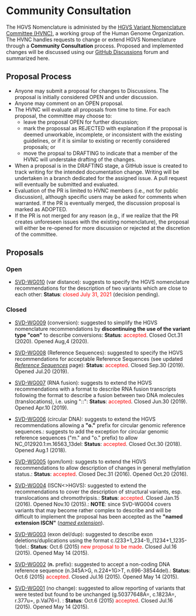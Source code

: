 # Community Consultation

The HGVS Nomenclature is administed by the [HGVS Variant Nomenclature Committee
(HVNC)](../governance/), a working group of the Human Genome Organization.  The HVNC handles
requests to change or extend HGVS Nomenclature through a **Community Consultation** process.
Proposed and implemented changes will be discussed using our [GitHub
Discussions](https://github.com/HGVSnomenclature/hgvs-nomenclature/discussions) forum and summarized
here. 

## Proposal Process

- Anyone may submit a proposal for changes to Discussions. The proposal is initially considered OPEN
  and under discussion.
- Anyone may comment on an OPEN proposal.
- The HVNC will evaluate all proposals from time to time. For each proposal, the committee may
  choose to:
    - leave the proposal OPEN for further discussion;
    - mark the propossal as REJECTED with explanation if the proposal is deemed unworkable,
      incomplete, or inconsistent with the existing guidelines, or if it is similar to existing or
      recently considered proposals; or
    - move the propsal to DRAFTING to indicate that a member of the HVNC will understake drafting of
      the changes.
- When a proposal is in the DRAFTING stage, a GitHub issue is created to track writing for the
  intended documentation change. Writing will be undertaken in a branch dedicated for the assigned
  issue. A pull request will eventually be submitted and evaluated.
- Evaluation of the PR is limited to HVNC members (i.e., not for public discussion), although
  specific users may be asked for comments when warranted. If the PR is eventually merged, the
  discussion proposal is marked as ADOPTED.
- If the PR is not merged for any reason (e.g., if we realize that the PR creates unforeseen issues
  with the existing nomenclature), the proposal will either be re-opened for more discussion or
  rejected at the discretion of the committee.

## Proposals

### Open

* [SVD-WG010](SVD-WG010/) (var distance): suggests to specify the HGVS nomenclature recommendations for the description of two variants which are close to each other: **Status**: <font color="red">closed July 31, 2021</font> (decision pending).

### Closed

* [SVD-WG009](SVD-WG009/) (conversion): suggested to simplify the HGVS nomenclature recommendations by **discontinuing the use of the variant type "con"** to describe conversions: **Status**: <font color="red">accepted</font>. Closed Oct.31 (2020). Opened Aug,4 (2020).

* [SVD-WG008](SVD-WG008/) (Reference Sequences): suggested to specify the HGVS recommendations for acceptable Reference Sequences (see updated [_Reference Sequences_](../background/refseq/) page): **Status**: <font color="red">accepted</font>. Closed Sep.30 (2019). Opened Jul.20 (2019).

* [SVD-WG007](SVD-WG007/) (RNA fusion): suggests to extend the HGVS recommendations with a format to describe RNA fusion transcripts following the format to describe a fusion between two DNA molecules (translocations), i.e. using "::": **Status**: <font color="red">accepted</font>. Closed Jun.30 (2019). Opened Apr.10 (2019).

* [SVD-WG006](SVD-WG006/) (circular DNA): suggests to extend the HGVS recommendations allowing a **"o."** prefix for circular genomic reference sequences.: suggests to add the exception for circular genomic reference sequences ("m." and "o." prefix) to allow NC_012920.1:m.16563_13del: **Status**: <font color="red">accepted</font>. Closed Oct.30 (2018). Opened Aug.1 (2018).

* [SVD-WG005](SVD-WG005/) (gom/lom): suggests to extend the HGVS recommendations to allow description of changes in general methylation status.: **Status**: <font color="red">accepted</font>. Closed Dec.31 (2016). Opened Oct.20 (2016).

* [SVD-WG004](SVD-WG004/) (ISCN<>HGVS): suggested to extend the recommendations to cover the description of structural variants, esp. translocations and chromothripsis.: **Status**: <font color="red">accepted</font>. Closed Jan.15 (2016). Opened Nov.10 (2015).: **NOTE**: since SVD-WG004 covers variants that may become rather complex to describe and will be difficult to implement the proposal has been accepted as the **"named extension ISCN"** ([_named extension_](../background/versioning/)).

* [SVD-WG003](SVD-WG003/) (exon del/dup): suggested to describe exon deletions/duplications using the format c.(233+1\_234-1)_(1234+1\_1235-1)del.: **Status**: Oct.6 (2015) <font color="red">new proposal to be made</font>. Closed Jul.16 (2015). Opened May 14 (2015).
    
* [SVD-WG002](SVD-WG002/) (**n.** prefix): suggested to accept a non-coding DNA reference sequence (n.345A>G, n.224+1G>T, n.696-38544del).: **Status**: Oct.6 (2015) <font color="red">accepted</font>. Closed Jul.16 (2015). Opened May 14 (2015).
        
* [SVD-WG001](SVD-WG001/) (no change): suggested to allow reporting of variants that were tested but found to be unchanged (g.50377648A=, c.1823A=, r.377u=, p.Val76=). : **Status**: Oct.6 (2015) <font color="red">accepted</font>. Closed Jul.16 (2015). Opened May 14 (2015).